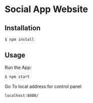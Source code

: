 # Social App Website

## Installation
```bash
$ npm install
```

## Usage
Run the App:
```bash
$ npm start
```
Go To local address for control panel
```html
localhost:8080/
```
